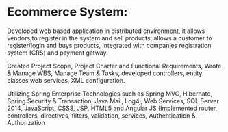 # Ecommerce System: 
Developed web based application in distributed environment, it allows vendors,to register in the system and sell products, 
allows a customer to register/login and buys products, Integrated with companies registration system (CRS) and payment gatway.

Created Project Scope, Project Charter and Functional Requirements, Wrote & Manage WBS, Manage Team & Tasks, developed controllers, 
entity classes,web services, XML configuration.

Utilizing Spring Enterprise Technologies such as Spring MVC, Hibernate, Spring Security & Transaction, Java Mail, Log4j, Web Services, SQL Server 2014, JavaScript, CSS3, JSP, 
HTML5 and Angular JS (Implemented router, controllers, directives, filters, validation, services, Authentication & Authorization 
